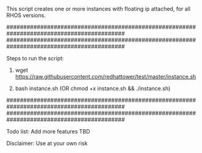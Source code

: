 This script creates one or more instances with floating ip attached, for all RHOS versions.

###########################################################################################
###########################################################################################

Steps to run the script:

1. wget https://raw.githubusercontent.com/redhattower/test/master/instance.sh

2. bash instance.sh (OR chmod +x instance.sh && ./instance.sh)

###########################################################################################
###########################################################################################

Todo list: Add more features TBD

Disclaimer: Use at your own risk

